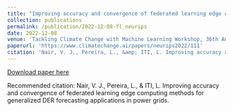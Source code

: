 ```yaml
---
title: "Improving accuracy and convergence of federated learning edge computing methods for generalized DER forecasting applications in power grid"
collection: publications
permalink: /publication/2022-12-08-fl_neurips
date: 2022-12-08
venue: 'Tackling Climate Change with Machine Learning Workshop, 36th Annual Conference on Neural Information Processing Systems (NeurIPS) 2023'
paperurl: 'https://www.climatechange.ai/papers/neurips2022/111'
citation: 'Nair, V. J., Pereira, L., &amp; ITI, L. Improving accuracy and convergence of federated learning edge computing methods for generalized DER forecasting applications in power grids.'
---
```


<a href='https://www.climatechange.ai/papers/neurips2022/111'>Download paper here</a>

Recommended citation: Nair, V. J., Pereira, L., & ITI, L. Improving accuracy and convergence of federated learning edge computing methods for generalized DER forecasting applications in power grids.
